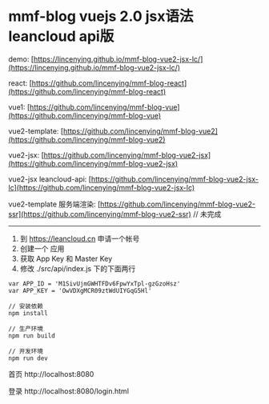 # mmf-blog vuejs 2.0 jsx语法 leancloud api版

demo: [https://lincenying.github.io/mmf-blog-vue2-jsx-lc/](https://lincenying.github.io/mmf-blog-vue2-jsx-lc/)

react: [https://github.com/lincenying/mmf-blog-react](https://github.com/lincenying/mmf-blog-react)

vue1: [https://github.com/lincenying/mmf-blog-vue](https://github.com/lincenying/mmf-blog-vue)

vue2-template: [https://github.com/lincenying/mmf-blog-vue2](https://github.com/lincenying/mmf-blog-vue2)

vue2-jsx: [https://github.com/lincenying/mmf-blog-vue2-jsx](https://github.com/lincenying/mmf-blog-vue2-jsx)

vue2-jsx leancloud-api: [https://github.com/lincenying/mmf-blog-vue2-jsx-lc](https://github.com/lincenying/mmf-blog-vue2-jsx-lc)

vue2-template 服务端渲染: [https://github.com/lincenying/mmf-blog-vue2-ssr](https://github.com/lincenying/mmf-blog-vue2-ssr) // 未完成

---
1. 到 https://leancloud.cn 申请一个帐号
2. 创建一个 应用
3. 获取 App Key 和 Master Key
4. 修改 ./src/api/index.js 下的下面两行
```
var APP_ID = 'M1SivUjmGWHTFDv6FpwYxTpl-gzGzoHsz'
var APP_KEY = 'OwVDXgMCR09ztWdUIYGqG5Hl'
```
```
// 安装依赖
npm install

// 生产环境
npm run build

// 开发环境
npm run dev
```

首页
http://localhost:8080

登录
http://localhost:8080/login.html

